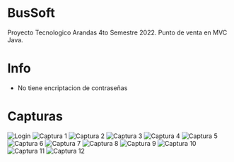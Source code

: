 # BusSoft
Proyecto Tecnologico Arandas 4to Semestre 2022. Punto de venta en MVC Java.

# Info
- No tiene encriptacion de contraseñas

# Capturas
![Login](https://raw.githubusercontent.com/TYisusDv/BusSoft/master/images/login.png)
![Captura 1](https://raw.githubusercontent.com/TYisusDv/BusSoft/master/images/1.png)
![Captura 2](https://raw.githubusercontent.com/TYisusDv/BusSoft/master/images/2.png)
![Captura 3](https://raw.githubusercontent.com/TYisusDv/BusSoft/master/images/3.png)
![Captura 4](https://raw.githubusercontent.com/TYisusDv/BusSoft/master/images/4.png)
![Captura 5](https://raw.githubusercontent.com/TYisusDv/BusSoft/master/images/5.png)
![Captura 6](https://raw.githubusercontent.com/TYisusDv/BusSoft/master/images/6.png)
![Captura 7](https://raw.githubusercontent.com/TYisusDv/BusSoft/master/images/7.png)
![Captura 8](https://raw.githubusercontent.com/TYisusDv/BusSoft/master/images/8.png)
![Captura 9](https://raw.githubusercontent.com/TYisusDv/BusSoft/master/images/9.png)
![Captura 10](https://raw.githubusercontent.com/TYisusDv/BusSoft/master/images/10.png)
![Captura 11](https://raw.githubusercontent.com/TYisusDv/BusSoft/master/images/11.png)
![Captura 12](https://raw.githubusercontent.com/TYisusDv/BusSoft/master/images/12.png)